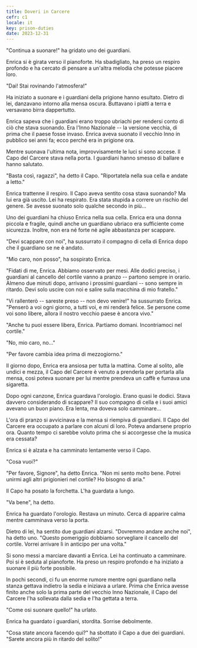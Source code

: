 ```yaml
---
title: Doveri in Carcere
cefr: c1
locale: it
key: prison-duties
date: 2023-12-31
---
```


"Continua a suonare!" ha gridato uno dei guardiani.

Enrica si è girata verso il pianoforte. Ha sbadigliato, ha preso un respiro profondo e ha cercato di pensare a un'altra melodia che potesse piacere loro.

"Dai! Stai rovinando l'atmosfera!"

Ha iniziato a suonare e i guardiani della prigione hanno esultato. Dietro di lei, danzavano intorno alla mensa oscura. Buttavano i piatti a terra e versavano birra dappertutto.

Enrica sapeva che i guardiani erano troppo ubriachi per rendersi conto di ciò che stava suonando. Era l'Inno Nazionale -- la versione vecchia, di prima che il paese fosse invaso. Enrica aveva suonato il vecchio Inno in pubblico sei anni fa; ecco perché era in prigione ora.

Mentre suonava l'ultima nota, improvvisamente le luci si sono accese. Il Capo del Carcere stava nella porta. I guardiani hanno smesso di ballare e hanno salutato.

"Basta così, ragazzi", ha detto il Capo. "Riportatela nella sua cella e andate a letto."

Enrica trattenne il respiro. Il Capo aveva sentito cosa stava suonando? Ma lui era già uscito. Lei ha respirato. Era stata stupida a correre un rischio del genere. Se avesse suonato solo qualche secondo in più...

Uno dei guardiani ha chiuso Enrica nella sua cella. Enrica era una donna piccola e fragile, quindi anche un guardiano ubriaco era sufficiente come sicurezza. Inoltre, non era né forte né agile abbastanza per scappare.

"Devi scappare con noi", ha sussurrato il compagno di cella di Enrica dopo che il guardiano se ne è andato.

"Mio caro, non posso", ha sospirato Enrica.

"Fidati di me, Enrica. Abbiamo osservato per mesi. Alle dodici preciso, i guardiani al cancello del cortile vanno a pranzo -- partono sempre in orario. Almeno due minuti dopo, arrivano i prossimi guardiani -- sono sempre in ritardo. Devi solo uscire con noi e salire sulla macchina di mio fratello."

"Vi rallenterò -- sareste preso -- non devo venire!" ha sussurrato Enrica. "Penserò a voi ogni giorno, a tutti voi, e mi renderà felice. Se persone come voi sono libere, allora il nostro vecchio paese è ancora vivo."

"Anche tu puoi essere libera, Enrica. Partiamo domani. Incontriamoci nel cortile."

"No, mio caro, no..."

"Per favore cambia idea prima di mezzogiorno."

Il giorno dopo, Enrica era ansiosa per tutta la mattina. Come al solito, alle undici e mezza, il Capo del Carcere è venuto a prenderla per portarla alla mensa, così poteva suonare per lui mentre prendeva un caffè e fumava una sigaretta.

Dopo ogni canzone, Enrica guardava l'orologio. Erano quasi le dodici. Stava davvero considerando di scappare? Il suo compagno di cella e i suoi amici avevano un buon piano. Era lenta, ma doveva solo camminare...

L'ora di pranzo si avvicinava e la mensa si riempiva di guardiani. Il Capo del Carcere era occupato a parlare con alcuni di loro. Poteva andarsene proprio ora. Quanto tempo ci sarebbe voluto prima che si accorgesse che la musica era cessata?

Enrica si è alzata e ha camminato lentamente verso il Capo.

"Cosa vuoi?"

"Per favore, Signore", ha detto Enrica. "Non mi sento molto bene. Potrei unirmi agli altri prigionieri nel cortile? Ho bisogno di aria."

Il Capo ha posato la forchetta. L'ha guardata a lungo.

"Va bene", ha detto.

Enrica ha guardato l'orologio. Restava un minuto. Cerca di apparire calma mentre camminava verso la porta.

Dietro di lei, ha sentito due guardiani alzarsi. "Dovremmo andare anche noi", ha detto uno. "Questo pomeriggio dobbiamo sorvegliare il cancello del cortile. Vorrei arrivare lì in anticipo per una volta."

Si sono messi a marciare davanti a Enrica. Lei ha continuato a camminare. Poi si è seduta al pianoforte. Ha preso un respiro profondo e ha iniziato a suonare il più forte possibile.

In pochi secondi, ci fu un enorme rumore mentre ogni guardiano nella stanza gettava indietro la sedia e iniziava a urlare. Prima che Enrica avesse finito anche solo la prima parte del vecchio Inno Nazionale, il Capo del Carcere l'ha sollevata dalla sedia e l'ha gettata a terra.

"Come osi suonare quello!" ha urlato.

Enrica ha guardato i guardiani, stordita. Sorrise debolmente.

"Cosa state ancora facendo qui?" ha sbottato il Capo a due dei guardiani. "Sarete ancora più in ritardo del solito!"